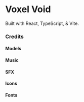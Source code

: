 # Voxel Void

Built with React, TypeScript, & Vite.

### Credits
#### Models
#### Music
#### SFX
#### Icons
#### Fonts
